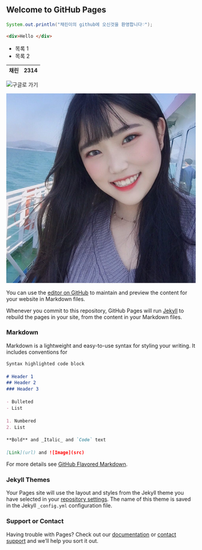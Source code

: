 ## Welcome to GitHub Pages

```java
System.out.println("채린이의 github에 오신것을 환영합니다♡");
```

```html
<div>Hello </div>
```

* 목록 1
* 목록 2

| 채린 | 2314 |
| ---- | ---- |

![구글로 가기](https://www.google.es/images/branding/googlelogo/1x/googlelogo_color_272x92dp.png)

![내 사진](myPic.jpg)

You can use the [editor on GitHub](https://github.com/Chaenini/Chaenini.github.io/edit/master/index.md) to maintain and preview the content for your website in Markdown files.

Whenever you commit to this repository, GitHub Pages will run [Jekyll](https://jekyllrb.com/) to rebuild the pages in your site, from the content in your Markdown files.

### Markdown

Markdown is a lightweight and easy-to-use syntax for styling your writing. It includes conventions for

```markdown
Syntax highlighted code block

# Header 1
## Header 2
### Header 3

- Bulleted
- List

1. Numbered
2. List

**Bold** and _Italic_ and `Code` text

[Link](url) and ![Image](src)
```

For more details see [GitHub Flavored Markdown](https://guides.github.com/features/mastering-markdown/).

### Jekyll Themes

Your Pages site will use the layout and styles from the Jekyll theme you have selected in your [repository settings](https://github.com/Chaenini/Chaenini.github.io/settings). The name of this theme is saved in the Jekyll `_config.yml` configuration file.

### Support or Contact

Having trouble with Pages? Check out our [documentation](https://help.github.com/categories/github-pages-basics/) or [contact support](https://github.com/contact) and we’ll help you sort it out.
